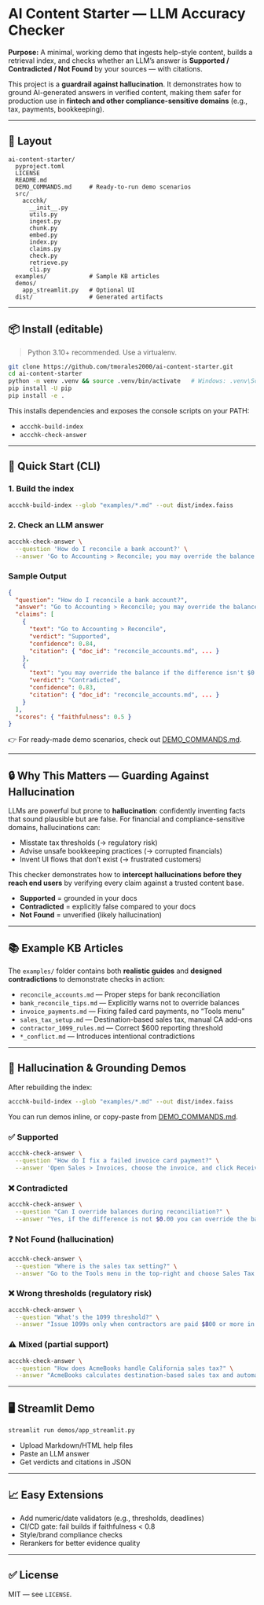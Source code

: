 # AI Content Starter — LLM Accuracy Checker

**Purpose:** A minimal, working demo that ingests help-style content, builds a retrieval index, and checks whether an LLM’s answer is **Supported / Contradicted / Not Found** by your sources — with citations.

This project is a **guardrail against hallucination**. It demonstrates how to ground AI-generated answers in verified content, making them safer for production use in **fintech and other compliance-sensitive domains** (e.g., tax, payments, bookkeeping).

---

## 🧱 Layout

```
ai-content-starter/
  pyproject.toml
  LICENSE
  README.md
  DEMO_COMMANDS.md     # Ready-to-run demo scenarios
  src/
    accchk/
      __init__.py
      utils.py
      ingest.py
      chunk.py
      embed.py
      index.py
      claims.py
      check.py
      retrieve.py
      cli.py
  examples/            # Sample KB articles
  demos/
    app_streamlit.py   # Optional UI
  dist/                # Generated artifacts
```

---

## 📦 Install (editable)

> Python 3.10+ recommended. Use a virtualenv.

```bash
git clone https://github.com/tmorales2000/ai-content-starter.git
cd ai-content-starter
python -m venv .venv && source .venv/bin/activate   # Windows: .venv\Scripts\activate
pip install -U pip
pip install -e .
```

This installs dependencies and exposes the console scripts on your PATH:

* `accchk-build-index`
* `accchk-check-answer`

---

## 🚀 Quick Start (CLI)

### 1. Build the index

```bash
accchk-build-index --glob "examples/*.md" --out dist/index.faiss
```

### 2. Check an LLM answer

```bash
accchk-check-answer \
  --question 'How do I reconcile a bank account?' \
  --answer 'Go to Accounting > Reconcile; you may override the balance if the difference isn'\''t $0.00.'
```

### Sample Output

```json
{
  "question": "How do I reconcile a bank account?",
  "answer": "Go to Accounting > Reconcile; you may override the balance if the difference isn't $0.00.",
  "claims": [
    {
      "text": "Go to Accounting > Reconcile",
      "verdict": "Supported",
      "confidence": 0.84,
      "citation": { "doc_id": "reconcile_accounts.md", ... }
    },
    {
      "text": "you may override the balance if the difference isn't $0.00",
      "verdict": "Contradicted",
      "confidence": 0.83,
      "citation": { "doc_id": "reconcile_accounts.md", ... }
    }
  ],
  "scores": { "faithfulness": 0.5 }
}
```

👉 For ready-made demo scenarios, check out [DEMO_COMMANDS.md](DEMO_COMMANDS.md).

---

## 🔒 Why This Matters — Guarding Against Hallucination

LLMs are powerful but prone to **hallucination**: confidently inventing facts that sound plausible but are false. For financial and compliance-sensitive domains, hallucinations can:

* Misstate tax thresholds (→ regulatory risk)
* Advise unsafe bookkeeping practices (→ corrupted financials)
* Invent UI flows that don’t exist (→ frustrated customers)

This checker demonstrates how to **intercept hallucinations before they reach end users** by verifying every claim against a trusted content base.

* **Supported** = grounded in your docs
* **Contradicted** = explicitly false compared to your docs
* **Not Found** = unverified (likely hallucination)

---

## 📚 Example KB Articles

The `examples/` folder contains both **realistic guides** and **designed contradictions** to demonstrate checks in action:

* `reconcile_accounts.md` — Proper steps for bank reconciliation
* `bank_reconcile_tips.md` — Explicitly warns not to override balances
* `invoice_payments.md` — Fixing failed card payments, no “Tools menu”
* `sales_tax_setup.md` — Destination-based sales tax, manual CA add-ons
* `contractor_1099_rules.md` — Correct $600 reporting threshold
* `*_conflict.md` — Introduces intentional contradictions

---

## 🧪 Hallucination & Grounding Demos

After rebuilding the index:

```bash
accchk-build-index --glob "examples/*.md" --out dist/index.faiss
```

You can run demos inline, or copy-paste from [DEMO_COMMANDS.md](DEMO_COMMANDS.md).

### ✅ Supported

```bash
accchk-check-answer \
  --question "How do I fix a failed invoice card payment?" \
  --answer 'Open Sales > Invoices, choose the invoice, and click Receive payment. If a card payment fails, confirm the billing address and ZIP and then retry.'
```

### ❌ Contradicted

```bash
accchk-check-answer \
  --question "Can I override balances during reconciliation?" \
  --answer "Yes, if the difference is not $0.00 you can override the balance to complete reconciliation."
```

### ❓ Not Found (hallucination)

```bash
accchk-check-answer \
  --question "Where is the sales tax setting?" \
  --answer "Go to the Tools menu in the top-right and choose Sales Tax Wizard."
```

### ❌ Wrong thresholds (regulatory risk)

```bash
accchk-check-answer \
  --question "What's the 1099 threshold?" \
  --answer "Issue 1099s only when contractors are paid $800 or more in the tax year."
```

### ⚠️ Mixed (partial support)

```bash
accchk-check-answer \
  --question "How does AcmeBooks handle California sales tax?" \
  --answer "AcmeBooks calculates destination-based sales tax and automatically applies city add-ons for California."
```

---

## 🖥️ Streamlit Demo

```bash
streamlit run demos/app_streamlit.py
```

* Upload Markdown/HTML help files
* Paste an LLM answer
* Get verdicts and citations in JSON

---

## 📈 Easy Extensions

* Add numeric/date validators (e.g., thresholds, deadlines)
* CI/CD gate: fail builds if faithfulness < 0.8
* Style/brand compliance checks
* Rerankers for better evidence quality

---

## ✅ License

MIT — see `LICENSE`.
